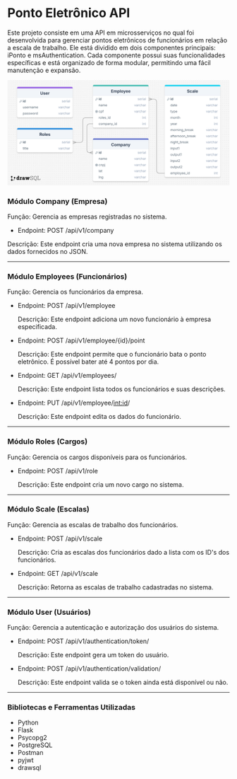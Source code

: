 # Ponto Eletrônico API

Este projeto consiste em uma API em microsserviços no qual foi desenvolvida para gerenciar pontos eletrônicos de funcionários em relação a escala de trabalho. Ele está dividido em dois componentes principais: iPonto e msAuthentication. Cada componente possui suas funcionalidades específicas e está organizado de forma modular, permitindo uma fácil manutenção e expansão.

![Ilustração do SQL](drawsql.png)

### Módulo Company (Empresa)
Função: Gerencia as empresas registradas no sistema.

- Endpoint: POST /api/v1/company

Descrição: Este endpoint cria uma nova empresa no sistema utilizando os dados fornecidos no JSON.
_____________________________________________________________________________
### Módulo Employees (Funcionários)
Função: Gerencia os funcionários da empresa.

- Endpoint: POST /api/v1/employee

  Descrição: Este endpoint adiciona um novo funcionário à empresa especificada.

- Endpoint: POST /api/v1/employee/{id}/point

  Descrição: Este endpoint permite que o funcionário bata o ponto eletrônico. É possível bater até 4 pontos por dia.

- Endpoint: GET /api/v1/employees/

  Descrição: Este endpoint lista todos os funcionários e suas descrições.

- Endpoint: PUT /api/v1/employee/<int:id>/

  Descrição: Este endpoint edita os dados do funcionário.
_____________________________________________________________________________
### Módulo Roles (Cargos)
Função: Gerencia os cargos disponíveis para os funcionários.

- Endpoint: POST /api/v1/role

  Descrição: Este endpoint cria um novo cargo no sistema.
_____________________________________________________________________________
### Módulo Scale (Escalas)
Função: Gerencia as escalas de trabalho dos funcionários.

- Endpoint: POST /api/v1/scale

  Descrição: Cria as escalas dos funcionários dado a lista com os ID's dos funcionários.

- Endpoint: GET /api/v1/scale

  Descrição: Retorna as escalas de trabalho cadastradas no sistema.
_____________________________________________________________________________
### Módulo User (Usuários)
Função: Gerencia a autenticação e autorização dos usuários do sistema.

- Endpoint: POST /api/v1/authentication/token/

  Descrição: Este endpoint gera um token do usuário.

- Endpoint: POST /api/v1/authentication/validation/

  Descrição: Este endpoint valida se o token ainda está disponível ou não.
_____________________________________________________________________________
### Bibliotecas e Ferramentas Utilizadas
- Python
- Flask
- Psycopg2
- PostgreSQL
- Postman
- pyjwt
- drawsql
